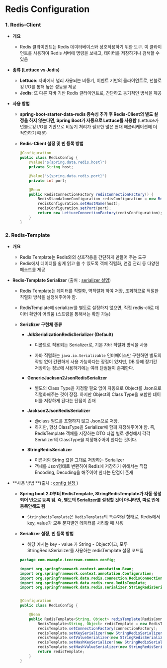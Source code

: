 # Redis Configuration

### 1. Redis-Client 

- **개요**
  - Redis 클라이언트는 Redis 데이터베이스와 상호작용하기 위한 도구. 이 클라이언트를 사용하여 Redis 서버에 명령을 보내고, 데이터를 저장하거나 검색할 수 있음
- **종류 (Lettuce vs Jedis)**
  - **Lettuce**: 자바에서 널리 사용되는 비동기, 이벤트 기반의 클라이언트로, 넌블로킹 I/O를 통해 높은 성능을 제공
  - **Jedis**: 또 다른 자바 기반 Redis 클라이언트로, 간단하고 동기적인 방식을 제공

- **사용 방법**

  - **spring-boot-starter-data-redis 종속성 추가 후 Redis-Client의 별도 설정을 하지 않는다면, Spring Boot가 자동으로 Lettuce를 사용함** 
    (Lettuce가 넌블로킹 I/O를 기반으로 비동기 처리가 필요한 많은 현대 애플리케이션에 더 적합하기 때문)

  - **Redis-Client 설정 및 빈 등록 방법**

    ```java
    @Configuration
    public class RedisConfig {
        @Value("${spring.data.redis.host}")
        private String host;
    
        @Value("${spring.data.redis.port}")
        private int port;
    
        @Bean
        public RedisConnectionFactory redisConnectionFactory() {
            RedisStandaloneConfiguration redisConfiguration = new RedisStandaloneConfiguration();
            redisConfiguration.setHostName(host);
            redisConfiguration.setPort(port);
            return new LettuceConnectionFactory(redisConfiguration);
        }
    }
    ```

  

### 2. Redis-Template 

- **개요**
  - Redis Template는 Redis와의 상호작용을 간단하게 만들어 주는 도구
  - Redis에서 데이터를 쉽게 읽고 쓸 수 있도록 객체 직렬화, 연결 관리 등 다양한 메소드를 제공

- **Redis-Template Serializer** (출처 : [serializer 설명](https://velog.io/@hkyo96/Spring-RedisTemplate-Serializer-%EC%84%A4%EC%A0%95))

  - Redis Template는 데이터를 직렬화, 역직렬화 하여 저장, 조회하므로 적절한 직렬화 방식을 설정해주어야 함.

  - RedisTemplate에 serializer를 별도로 설정하지 않으면, 직접 redis-cli로 데이터 확인이 어려움 (스프링을 통해서는 확인 가능)

  - **Serizlizer 구현체 종류**

    - **JdkSerializationRedisSerializer (Default)**

      - 디폴트로 적용되는 Serializer로, 기본 자바 직렬화 방식을 사용

      - 자바 직렬화는 `java.io.Serializable` 인터페이스만 구현하면 별도의 작업 없이 간편하게 사용 가능하다는 장점이 있지만, DB 등에 장기간 저장하는 정보에 사용하기에는 여러 단점들이 존재한다.

    - **GenericJackson2JsonRedisSerializer**
      -  별도의 Class Type을 지정할 필요 없이 자동으로 Object를 Json으로 직렬화해주는 것이 장점. 하지만 Object의 Class Type을 포함한 데이터를 저장하게 된다는 단점이 존재

    - **Jackson2JsonRedisSerializer**
      - @class 필드를 포함하지 않고 Json으로 저장. 
      - 하지만, 항상 ClassType을 Serializer에 함께 지정해주어야 함. 즉, RedisTemplate 객체를 저장하는 DTO 타입 별로 생성해서 각각 Serializer의 ClassType을 지정해주어야 한다는 것이다.

    - **StringRedisSerializer**
      - 이름처럼 String 값을 그대로 저장하는 Serializer
      - 객체를 Json형태로 변환하여 Redis에 저장하기 위해서는 직접 Encoding, Decoding을 해주어야 한다는 단점이 존재

- **사용 방법 **(출처 : [config 설정 ](https://developer-nyong.tistory.com/21))

  - **Spring boot 2.0부터 RedisTemplate, StringRedisTemplate가 자동 생성 되어 빈으로 등록 됨. 즉, 별도의 Serializer를 설정할 것이 아니라면, 따로 빈에 등록안해도 됨**

    - `StringRedisTemplate`은 `RedisTemplate`의 특수화된 형태로, Redis에서 key, value가 모두 문자열인 데이터를 처리할 때 사용

  - **Serializer 설정, 빈 등록 방법**

    - 해당 예시는 key - value 가 String - Object이고, 모두 StringRedisSerializer를 사용하는 redisTemplate 설정 코드임

    ```java
    package com.example.icecream.common.config;
    
    import org.springframework.context.annotation.Bean;
    import org.springframework.context.annotation.Configuration;
    import org.springframework.data.redis.connection.RedisConnectionFactory;
    import org.springframework.data.redis.core.RedisTemplate;
    import org.springframework.data.redis.serializer.StringRedisSerializer;
    
    
    @Configuration
    public class RedisConfig {
    
        @Bean
        public RedisTemplate<String, Object> redisTemplate(RedisConnectionFactory connectionFactory) {
            RedisTemplate<String, Object> redisTemplate = new RedisTemplate<>();
            redisTemplate.setConnectionFactory(connectionFactory);
            redisTemplate.setKeySerializer(new StringRedisSerializer());
            redisTemplate.setValueSerializer(new StringRedisSerializer());
            redisTemplate.setHashKeySerializer(new StringRedisSerializer());
            redisTemplate.setHashValueSerializer(new StringRedisSerializer());
            return redisTemplate;
        }
    }
    
    ```